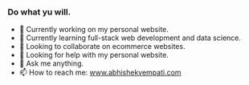 ### Do what yu will.

- 🔭 Currently working on my personal website.
- 🌱 Currently learning full-stack web development and data science.
- 👯 Looking to collaborate on ecommerce websites.
- 🤔 Looking for help with my personal website.
- 💬 Ask me anything.
- 📫 How to reach me: www.abhishekvempati.com
